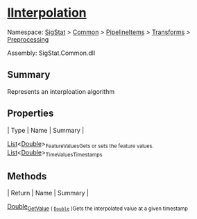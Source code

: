 # [IInterpolation](./IInterpolation.md)

Namespace: [SigStat]() > [Common](./../../../README.md) > [PipelineItems]() > [Transforms]() > [Preprocessing](./README.md)

Assembly: SigStat.Common.dll

## Summary
Represents an interploation algorithm

## Properties

| Type | Name | Summary | 

[List](https://docs.microsoft.com/en-us/dotnet/api/System.Collections.Generic.List-1)\<[Double](https://docs.microsoft.com/en-us/dotnet/api/System.Double)><sub>FeatureValues</sub><sub>Gets or sets the feature values.</sub>
[List](https://docs.microsoft.com/en-us/dotnet/api/System.Collections.Generic.List-1)\<[Double](https://docs.microsoft.com/en-us/dotnet/api/System.Double)><sub>TimeValues</sub><sub>Timestamps</sub>


## Methods

| Return | Name | Summary | 

[Double](https://docs.microsoft.com/en-us/dotnet/api/System.Double)<sub>[GetValue](./Methods/IInterpolation-100663760.md) ( [`Double`](https://docs.microsoft.com/en-us/dotnet/api/System.Double) )</sub><sub>Gets the interpolated value at a given timestamp</sub>


